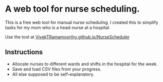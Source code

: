 # A web tool for nurse scheduling.
This is a free web tool for manual nurse scheduling. I created this to simplify tasks for my mom who is a head-nurse at a hospital. 

Use the tool at [VivekTRamamoorthy.github.io/NurseScheduler](https://VivekTRamamoorthy.github.io/NurseScheduler)

## Instructions
- Allocate nurses to different wards and shifts in the hospital for the week. 
- Save and load CSV files from your progress.
- All else supposed to be self-explanatory. 

